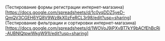 (Тестирование формы регистрации интернет-магазина)
[https://docs.google.com/spreadsheets/d/1c0yqDDZ5yeD-QmQV3CGEH6YQ8V9Wz8kX0zFeRCL3r98/edit?usp=sharing]
(Тестирование фильтрации и сортировки интернет-магазина)
[https://docs.google.com/spreadsheets/d/1WOVoJ9iPXvBT7kY9bACfEhBcRi-AUBNlQtpwWkgW91I/edit?usp=sharing]
